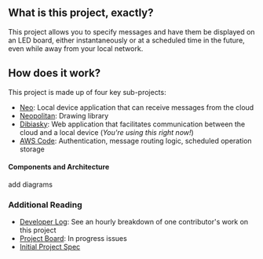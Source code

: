 ## What is this project, exactly?

This project allows you to specify messages and have them be displayed on an LED board, either instantaneously or at a scheduled time in the future, even while away from your local network. 

## How does it work?

This project is made up of four key sub-projects:
- [Neo](https://github.com/alyoshenka/neo): Local device application that can receive messages from the cloud
- [Neopolitan](https://github.com/alyoshenka/neopolitan): Drawing library
- [Dibiasky](https://github.com/alyoshenka/dibiasky): Web application that facilitates communication between the cloud and a local device (*You're using this right now!*)
- [AWS Code](https://gist.github.com/alyoshenka/eefe9ad7b53b275c895f0dbe696694ec): Authentication, message routing logic, scheduled operation storage

#### Components and Architecture

add diagrams

### Additional Reading
- [Developer Log](https://github.com/alyoshenka/neo/wiki/Developer-Log:-Alexi): See an hourly breakdown of one contributor's work on this project
- [Project Board](https://github.com/users/alyoshenka/projects/2): In progress issues
- [Initial Project Spec](https://github.com/alyoshenka/neo/wiki/New-Teammate-Onboarding#alexis-component)